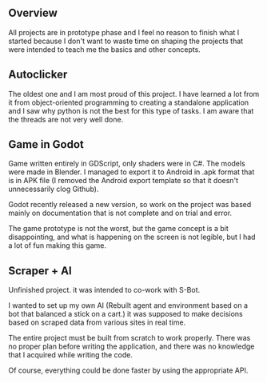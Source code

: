 ## Overview

All projects are in prototype phase and I feel no reason to finish what I started because I don't want to waste time on shaping the projects that were intended to teach me the basics and other concepts.

## Autoclicker

The oldest one and I am most proud of this project. I have learned a lot from it from object-oriented programming to creating a standalone application and I saw why python is not the best for this type of tasks. I am aware that the threads are not very well done.

## Game in Godot

Game written entirely in GDScript, only shaders were in C#. The models were made in Blender. I managed to export it to Android in .apk format that is in APK file (I removed the Android export template so that it doesn't unnecessarily clog Github).

Godot recently released a new version, so work on the project was based mainly on documentation that is not complete and on trial and error.

The game prototype is not the worst, but the game concept is a bit disappointing, and what is happening on the screen is not legible, but I had a lot of fun making this game.

## Scraper + AI

Unfinished project. it was intended to co-work with S-Bot.
 
I wanted to set up my own AI (Rebuilt agent and environment based on a bot that balanced a stick on a cart.) it was supposed to make decisions based on scraped data from various sites in real time.

The entire project must be built from scratch to work properly. There was no proper plan before writing the application, and there was no knowledge that I acquired while writing the code.

Of course, everything could be done faster by using the appropriate API.